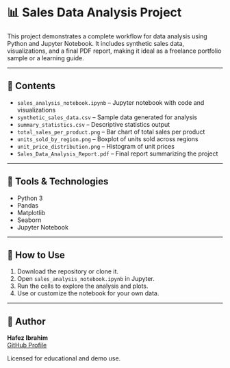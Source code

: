 
# 📊 Sales Data Analysis Project

This project demonstrates a complete workflow for data analysis using Python and Jupyter Notebook. It includes synthetic sales data, visualizations, and a final PDF report, making it ideal as a freelance portfolio sample or a learning guide.

---

## 📁 Contents

- `sales_analysis_notebook.ipynb` – Jupyter notebook with code and visualizations
- `synthetic_sales_data.csv` – Sample data generated for analysis
- `summary_statistics.csv` – Descriptive statistics output
- `total_sales_per_product.png` – Bar chart of total sales per product
- `units_sold_by_region.png` – Boxplot of units sold across regions
- `unit_price_distribution.png` – Histogram of unit prices
- `Sales_Data_Analysis_Report.pdf` – Final report summarizing the project

---

## 🧰 Tools & Technologies

- Python 3
- Pandas
- Matplotlib
- Seaborn
- Jupyter Notebook

---

## 🚀 How to Use

1. Download the repository or clone it.
2. Open `sales_analysis_notebook.ipynb` in Jupyter.
3. Run the cells to explore the analysis and plots.
4. Use or customize the notebook for your own data.

---

## 📌 Author

**Hafez Ibrahim**  
[GitHub Profile](https://github.com/yourusername)

Licensed for educational and demo use.
